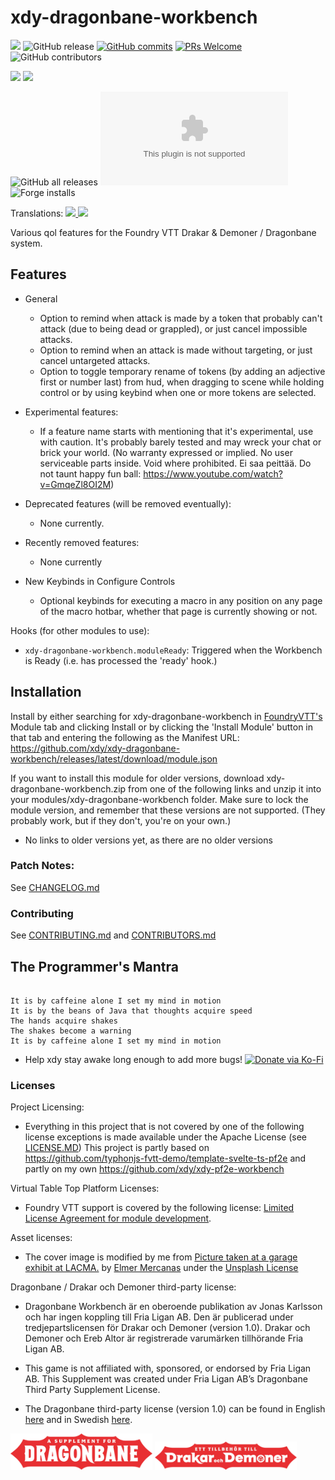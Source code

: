 # xdy-dragonbane-workbench

![](https://img.shields.io/badge/dynamic/json.svg?url=https%3A%2F%2Fraw.githubusercontent.com%2Fxdy%2Fxdy-dragonbane-workbench%2Fmain%2Fpackage.json&label=version&query=$.version&colorB=blue)
![GitHub release](https://img.shields.io/github/release-date/xdy/xdy-dragonbane-workbench) [![GitHub commits](https://img.shields.io/github/commits-since/xdy/xdy-dragonbane-workbench/latest)](https://github.com/xdy/xdy-dragonbane-workbench/commits/)  [![PRs Welcome](https://img.shields.io/badge/PRs-welcome-brightgreen.svg?style=flat-square)](http://makeapullrequest.com) ![GitHub contributors](https://img.shields.io/github/contributors/xdy/xdy-dragonbane-workbench)

![](https://img.shields.io/endpoint?url=https%3A%2F%2Ffoundryshields.com%2Fversion%3Fstyle%3Dflat%26url%3Dhttps%3A%2F%2Fraw.githubusercontent.com%2Fxdy%2Fxdy-dragonbane-workbench%2Fmain%2Fstatic%2Fmodule.json)
![](https://img.shields.io/endpoint?url=https%3A%2F%2Ffoundryshields.com%2Fsystem%3FnameType%3Dshort%26showVersion%3D1%26style%3Dflat%26url%3Dhttps%3A%2F%2Fraw.githubusercontent.com%2Fxdy%2Fxdy-dragonbane-workbench%2Fmain%2Fstatic%2Fmodule.json)

![GitHub all releases](https://img.shields.io/github/downloads/xdy/xdy-dragonbane-workbench/total) ![the latest version zip](https://img.shields.io/github/downloads/xdy/xdy-dragonbane-workbench/latest/xdy-dragonbane-workbench.zip) ![Forge installs](https://img.shields.io/badge/dynamic/json?label=Forge%20Installs&query=package.installs&suffix=%25&url=https%3A%2F%2Fforge-vtt.com%2Fapi%2Fbazaar%2Fpackage%2Fxdy-dragonbane-workbench)

Translations:
<a href="https://gitlocalize.com/repo/10276?utm_source=badge"> <img src="https://gitlocalize.com/repo/10276/whole_project/badge.svg" /> </a>
<a href="https://gitlocalize.com/repo/10276/sv?utm_source=badge"> <img src="https://gitlocalize.com/repo/10276/sv/badge.svg" /> </a>

Various qol features for the Foundry VTT Drakar & Demoner / Dragonbane system.

## Features

* General
  * Option to remind when attack is made by a token that probably can't attack (due to being dead or grappled), or just
    cancel impossible attacks.
  * Option to remind when an attack is made without targeting, or just cancel untargeted attacks.
  * Option to toggle temporary rename of tokens (by adding an adjective first or number last) from hud, when dragging to
    scene while holding control or by using keybind when one or more tokens are selected.

* Experimental features:
  * If a feature name starts with mentioning that it's experimental, use with caution. It's probably barely tested and
    may wreck your chat or brick your world. (No warranty expressed or implied. No user serviceable parts inside. Void
    where prohibited. Ei saa peittää. Do not taunt happy fun ball: https://www.youtube.com/watch?v=GmqeZl8OI2M)

* Deprecated features (will be removed eventually):
  * None currently.

* Recently removed features:
  * None currently

* New Keybinds in Configure Controls
  * Optional keybinds for executing a macro in any position on any page of the macro hotbar, whether that page is
    currently showing or not.

Hooks (for other modules to use):

* `xdy-dragonbane-workbench.moduleReady`: Triggered when the Workbench is Ready (i.e. has processed the 'ready'
  hook.)

## Installation

Install by either searching for xdy-dragonbane-workbench in [FoundryVTT's](https://foundryvtt.com/) Module tab and
clicking Install or by clicking the 'Install Module' button in that tab and entering the following as the Manifest
URL: https://github.com/xdy/xdy-dragonbane-workbench/releases/latest/download/module.json

If you want to install this module for older versions, download xdy-dragonbane-workbench.zip from one of the following
links and unzip it into your modules/xdy-dragonbane-workbench folder. Make sure to lock the module version, and remember
that these versions are not supported. (They probably work, but if they don't, you're on your own.)

* No links to older versions yet, as there are no older versions

### Patch Notes:

See [CHANGELOG.md](CHANGELOG.md)

### Contributing

See [CONTRIBUTING.md](CONTRIBUTING.md) and [CONTRIBUTORS.md](CONTRIBUTORS.md)

## The Programmer's Mantra

```

It is by caffeine alone I set my mind in motion
It is by the beans of Java that thoughts acquire speed
The hands acquire shakes
The shakes become a warning
It is by caffeine alone I set my mind in motion

```

* Help xdy stay awake long enough to add more
  bugs! [![Donate via Ko-Fi](https://img.shields.io/badge/support-ko--fi-ff4646?style=flat-square&logo=ko-fi)](https://ko-fi.com/xdy1337)

### Licenses

Project Licensing:

* Everything in this project that is not covered by one of the following license exceptions is made available under the
  Apache License (see [LICENSE.MD](LICENSE.md)) This project is partly based
  on https://github.com/typhonjs-fvtt-demo/template-svelte-ts-pf2e and partly on my
  own https://github.com/xdy/xdy-pf2e-workbench

Virtual Table Top Platform Licenses:

* Foundry VTT support is covered by the following
  license: [Limited License Agreement for module development](https://foundryvtt.com/article/license/).

Asset licenses:

* The cover image is modified by me
  from [Picture taken at a garage exhibit at LACMA.](https://unsplash.com/photos/1UimDTf69ho)
  by [Elmer Mercanas](https://unsplash.com/@elmercanasjr) under the [Unsplash License](https://unsplash.com/license)

Dragonbane / Drakar och Demoner third-party license:

* Dragonbane Workbench är en oberoende publikation av Jonas Karlsson och har ingen koppling till Fria Ligan AB. Den är
  publicerad under tredjepartslicensen för Drakar och Demoner (version 1.0). Drakar och Demoner och Ereb Altor är
  registrerade varumärken tillhörande Fria Ligan AB.

* This game is not affiliated with, sponsored, or endorsed by Fria Ligan AB. This Supplement was created under Fria
  Ligan
  AB’s Dragonbane Third Party Supplement License.

* The Dragonbane third-party license (version 1.0) can be found in
  English [here](https://freeleaguepublishing.com/wp-content/uploads/2023/11/Dragonbane-License-Agreement.pdf) and in
  Swedish [here](https://freeleaguepublishing.com/wp-content/uploads/2023/11/Drakar-och-Demoner-tredjepartslicens.pdf).

<!--suppress CheckImageSize -->
<img src="static/assets/media/dragonbane-licenslogo-rod.webp" width="45%" alt="Dragonbane compatibility logo">
<!--suppress CheckImageSize -->
<img src="static/assets/media/drakar-och-demoner-licenslogo-rod.webp" width="45%" alt="Drakar och Demoner kompatibilitetslogga">


